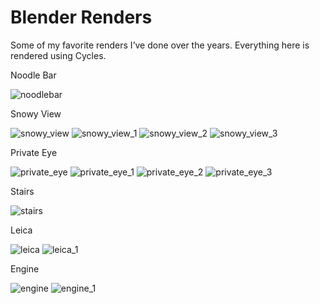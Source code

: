 # Blender Renders

Some of my favorite renders I’ve done over the years. Everything here is rendered using  Cycles.

Noodle Bar

![noodlebar](../assets/noodlebar.jpg)

Snowy View

![snowy_view](../assets/snowy_view.jpg)
![snowy_view_1](../assets/snowy_view_1.jpg)
![snowy_view_2](../assets/snowy_view_2.jpg)
![snowy_view_3](../assets/snowy_view_3.jpg)

Private Eye

![private_eye](../assets/private_eye.jpg)
![private_eye_1](../assets/private_eye_1.jpg)
![private_eye_2](../assets/private_eye_2.jpg)
![private_eye_3](../assets/private_eye_3.jpg)

Stairs

![stairs](../assets/stairs.jpg)

Leica

![leica](../assets/leica.jpg)
![leica_1](../assets/leica_1.jpg)

Engine

![engine](../assets/engine.jpg)
![engine_1](../assets/engine_1.jpg)
